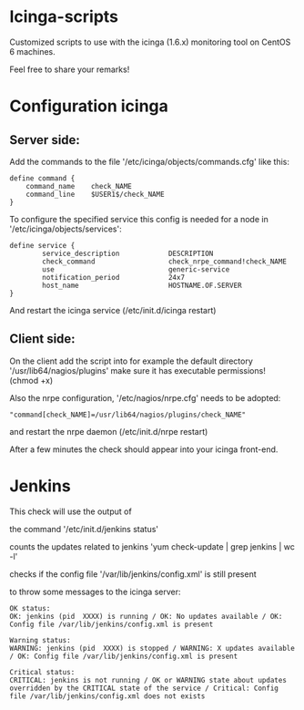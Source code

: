 Icinga-scripts
==============

Customized scripts to use with the icinga (1.6.x) monitoring tool on CentOS 6 machines.

Feel free to share your remarks!

Configuration icinga
====================

Server side:
------------

Add the commands to the file '/etc/icinga/objects/commands.cfg' like this:

	define command {
		command_name    check_NAME	
		command_line    $USER1$/check_NAME
	}	

To configure the specified service this config is needed for a node in '/etc/icinga/objects/services':

	define service {
        	service_description            DESCRIPTION
	        check_command                  check_nrpe_command!check_NAME
        	use                            generic-service
	        notification_period            24x7
	        host_name                      HOSTNAME.OF.SERVER
	}

And restart the icinga service (/etc/init.d/icinga restart)

Client side:
------------

On the client add the script into for example the default directory '/usr/lib64/nagios/plugins' make sure it has executable permissions! (chmod +x)

Also the nrpe configuration, '/etc/nagios/nrpe.cfg' needs to be adopted:

	"command[check_NAME]=/usr/lib64/nagios/plugins/check_NAME"

and restart the nrpe daemon (/etc/init.d/nrpe restart)

After a few minutes the check should appear into your icinga front-end.

Jenkins
=======

This check will use the output of 

  the command '/etc/init.d/jenkins status'

  counts the updates related to jenkins 'yum check-update | grep jenkins | wc -l'

  checks if the config file '/var/lib/jenkins/config.xml' is still present

to throw some messages to the icinga server:

	OK status:
	OK: jenkins (pid  XXXX) is running / OK: No updates available / OK: Config file /var/lib/jenkins/config.xml is present 

	Warning status:
	WARNING: jenkins (pid  XXXX) is stopped / WARNING: X updates available / OK: Config file /var/lib/jenkins/config.xml is present

	Critical status:
	CRITICAL: jenkins is not running / OK or WARNING state about updates overridden by the CRITICAL state of the service / Critical: Config file /var/lib/jenkins/config.xml does not exists
